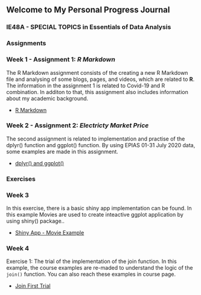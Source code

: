 
## Welcome to My Personal Progress Journal
### IE48A - SPECIAL TOPICS in Essentials of Data Analysis

### **Assignments**

### Week 1 - Assignment 1: *R Markdown*


The R Markdown assignment consists of the creating a new R Markdown file and analysing of some blogs, pages, and videos, which are related to **R**.
The information in the assignment 1 is related to Covid-19 and R combination. In additon to that, this assignment also includes information about my academic background. 

- [R Markdown](Introduction.html)


### Week 2 - Assignment 2: *Electricty Market Price*

The second assignment is related to implementation and practise of the dplyr() function and ggplot() function.
By using EPIAS 01-31 July 2020 data, some examples are made in this assignment.

- [dplyr() and ggplot()](Assignment2.html)


### **Exercises**


### Week 3

In this exercise, there is a basic shiny app implementation can be found. In this example Movies are used to create inteactive ggplot application by using shiny() package..

- [Shiny App - Movie Example](ShinyExample.html)

### Week 4

Exercise 1: The trial of the implementation of the join function. In this example, the course examples are re-maded to understand the logic of the `join()` function. You can also reach these examples in course page. 

- [Join First Trial](JoinFirstExercise.html)
